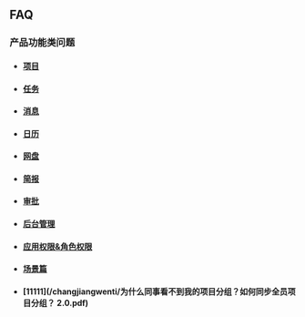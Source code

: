 ## FAQ

### 产品功能类问题

* #### [项目](/chang-jian-wen-ti/chan-pin-cao-zuo-lei-wen-ti/xiang-mu.md)
* #### [任务](/chang-jian-wen-ti/chan-pin-cao-zuo-lei-wen-ti/ren-wu.md)
* #### [消息](/chang-jian-wen-ti/chan-pin-cao-zuo-lei-wen-ti/xiao-xi.md)
* #### [日历](/chang-jian-wen-ti/chan-pin-cao-zuo-lei-wen-ti/ri-li.md)
* #### [网盘](/chang-jian-wen-ti/chan-pin-cao-zuo-lei-wen-ti/wang-pan.md)
* #### [简报](/chang-jian-wen-ti/chan-pin-cao-zuo-lei-wen-ti/jian-bao.md)
* #### [审批](/chang-jian-wen-ti/chan-pin-cao-zuo-lei-wen-ti/shen-pi.md)
* #### [后台管理](/chang-jian-wen-ti/chan-pin-cao-zuo-lei-wen-ti/hou-tai-guan-li.md)
* #### [应用权限&角色权限](/chang-jian-wen-ti/chan-pin-cao-zuo-lei-wen-ti/ying-yong-quan-965026-jiao-se-quan-xian.md)
* #### [场景篇](/chang-jian-wen-ti/chan-pin-cao-zuo-lei-wen-ti/shi-yong-pian.md)
* #### [11111](/changjiangwenti/为什么同事看不到我的项目分组？如何同步全员项目分组？ 2.0.pdf)



